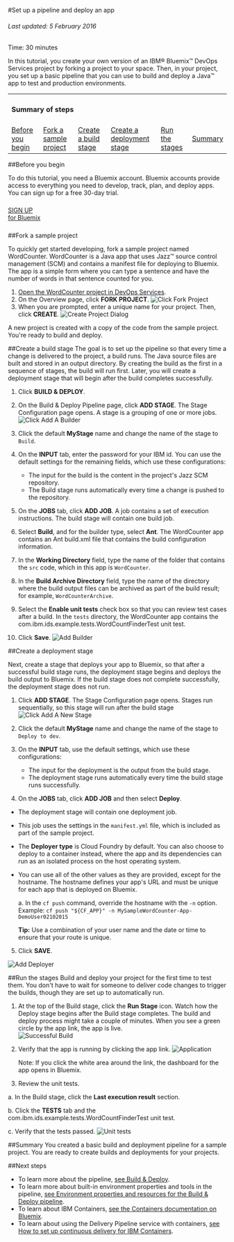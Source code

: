 #Set up a pipeline and deploy an app

###### Last updated: 5 February 2016

Time: 30 minutes

In this tutorial, you create your own version of an IBM&reg; Bluemix&trade; DevOps Services project by forking a project to your space. Then, in your project, you set up a basic pipeline that you can use to build and deploy a Java&trade; app to test and production environments.

<div class="table-of-contents">
 <table>
   <tr>
     <td colspan="6"><h4>Summary of steps</h4></td>
   </tr>
   <tr>
     <td><a href="#before_begin">Before you begin</a></td>
     <td><a href="#fork_app">Fork a sample project</a></td>
     <td><a href="#build_stage">Create a build stage</a></td>
     <td><a href="#deploy_stage">Create a deployment stage</a></td>
     <td><a href="#deploy_app">Run the stages</a></td>
     <td><a href="#summary">Summary</a></td>
   </tr>
 </table>
</div>

<a name='before_begin'></a>
##Before you begin

To do this tutorial, you need a Bluemix account. Bluemix accounts provide access to everything you need to develop, track, plan, and deploy apps. You can sign up for a free 30-day trial. 

<h5> </h5>
<div class="container-fluid small_bottom_space">
   <div class="row pbl button-links" id="overview-links">
		<a href="https://login.jazz.net/psso/proxy/jazzregister?redirect_uri=https%3A%2F%2Fhub.jazz.net%2F" target="_blank" alt-text="Sign up"> 
			<div class="hollowButton">SIGN UP<div class="extra-title">for Bluemix </div>
			</div>
		</a>
   </div>
</div>
<h5> </h5>

<!--If you want to use the IBM Continuous Delivery Pipeline for Bluemix (the Delivery Pipeline service) beyond the free monthly build time, add the service to your Bluemix space:  

   a. [Open the Bluemix Catalog](https://console.ng.bluemix.net/?ace_base=true/#/store/cloudOEPaneId=store). From the **Category** list, select **DevOps**.

   b. Click **Delivery Pipeline**.

   c. Leave the default settings as they are; then, click **CREATE**.
-->


<a name='fork_app'></a>
##Fork a sample project

To quickly get started developing, fork a sample project named WordCounter. WordCounter is a Java app that uses Jazz&trade; source control management (SCM) and contains a manifest file for deploying to Bluemix. The app is a simple form where you can type a sentence and have the number of words in that sentence counted for you.

1. [Open the WordCounter project in DevOps Services](https://hub.jazz.net/project/ibmdevopsservices/WordCounter/overview). 
2. On the  Overview page, click **FORK PROJECT**. 
![Click Fork Project](/tutorials/basicbuild/images/click_fork_project.png "Click Fork Project")
3. When you are prompted, enter a unique name for your project. Then, click **CREATE**.
![Create Project Dialog](/tutorials/basicbuild/images/create_project.png "Create Project Dialog")

A new project is created with a copy of the code from the sample project. You're ready to build and deploy.

<a name='build_stage'></a>
##Create a build stage
The goal is to set up the pipeline so that every time a change is delivered to the project, a build runs. The Java source files are built and stored in an output directory. By creating the build as the first in a sequence of stages, the build will run first. Later, you will create a deployment stage that will begin after the build completes successfully.


1. Click **BUILD & DEPLOY**. 

2. On the Build & Deploy Pipeline page, click **ADD STAGE**. The Stage Configuration page opens. A stage is a grouping of one or more jobs. 
![Click Add A Builder](/tutorials/basicbuild/images/add_builder.png "Click add a builder")
    
3. Click the default **MyStage** name and change the name of the stage to `Build`. 
    
4. On the **INPUT** tab, enter the password for your IBM id.  You can use the default settings for the remaining fields, which use these configurations:
      * The input for the build is the content in the project's Jazz SCM repository. 
      * The Build stage runs automatically every time a change is pushed to the repository. 

5. On the **JOBS** tab, click **ADD JOB**. A job contains a set of execution instructions. The build stage will contain one build job.
  
6. Select **Build**, and for the builder type, select **Ant**. The WordCounter app contains an Ant build.xml file that contains the build configuration information.
    
7. In the **Working Directory** field, type the name of the folder that contains the `src` code, which in this app is `WordCounter`. 
    
8. In the **Build Archive Directory** field, type the name of the directory where the build output files can be archived as part of the build result; for example, `WordCounterArchive`.
    
9. Select the **Enable unit tests** check box so that you can review test cases after a build. In the `tests` directory, the WordCounter app contains the com.ibm.ids.example.tests.WordCountFinderTest unit test.
    
10. Click **Save**. ![Add Builder](/tutorials/basicbuild/images/configure_builder.png "Add Builder")

<a name='deploy_stage'></a>
##Create a deployment stage

Next, create a stage that deploys your app to Bluemix, so that after a successful build stage runs, the deployment stage begins and deploys the build output to Bluemix. If the build stage does not complete successfully, the deployment stage does not run.

1. Click **ADD STAGE**. The Stage Configuration page opens. Stages run sequentially, so this stage will run after the build stage
![Click Add A New Stage](/tutorials/basicbuild/images/add_deployer.png "Click add a new stage")
   
2. Click the default **MyStage** name and change the name of the stage to `Deploy to dev`.
    
3. On the **INPUT** tab, use the default settings, which use these configurations:
    
     * The input for the deployment is the output from the build stage. 
     * The deployment stage runs automatically every time the build stage runs successfully. 
    
4. On the **JOBS** tab, click **ADD JOB** and then select **Deploy**. 

  * The deployment stage will contain one deployment job. 
  * This job uses the settings in the `manifest.yml` file, which is included as part of the sample project. 
  * The **Deployer type** is Cloud Foundry by default. You can also choose to deploy to a container instead, where the app and its dependencies can run as an isolated process on the host operating system.
  * You can use all of the other values as they are provided, except for the hostname. The hostname defines your app's URL and must be unique for each app that is deployed on Bluemix. 
     
     a. In the `cf push` command, override the hostname with the `-n` option. Example: `cf push "${CF_APP}" -n MySampleWordCounter-App-DemoUser02102015` 

     **Tip:** Use a combination of your user name and the date or time to ensure that your route is unique.

5. Click **SAVE**.
 
![Add Deployer](/tutorials/basicbuild/images/configure_deployer.png "Add Deployer")

<a name='deploy_app'></a>
##Run the stages
Build and deploy your project for the first time to test them. You don't have to wait for someone to deliver code changes to trigger the builds, though they are set up to automatically run.

1. At the top of the Build stage, click the **Run Stage** icon. Watch how the Deploy stage begins after the Build stage completes. The build and deploy process might take a couple of minutes. When you see a green circle by the app link, the app is live.  
![Successful Build](/tutorials/basicbuild/images/build1_success.png "Successful Build")

2. Verify that the app is running by clicking the app link. 
![Application](/tutorials/basicbuild/images/app.png "Application")

   Note: If you click the white area around the link, the dashboard for the app opens in Bluemix.
3. Review the unit tests.

  a. In the Build stage, click the **Last execution result** section. 
 
  b. Click the **TESTS** tab and the com.ibm.ids.example.tests.WordCountFinderTest unit test.
  
  c. Verify that the tests passed.
  ![Unit tests](images/unit_tests.png "Unit tests")

  
<a name='summary'></a>
##Summary
You created a basic build and deployment pipeline for a sample project. You are ready to create builds and deployments for your projects. 

<a name='nextsteps'></a>
##Next steps

* To learn more about the pipeline, [see Build & Deploy](/docs/reference/deploy/). 
* To learn more about built-in environment properties and tools in the pipeline, [see Environment properties and resources for the Build & Deploy pipeline](/docs/deploy_var).
* To learn about IBM Containers, [see the Containers documentation on Bluemix](https://www.ng.bluemix.net/docs/containers/container_index.html).
* To learn about using the Delivery Pipeline service with containers, [see How to set up continuous delivery for IBM Containers](https://developer.ibm.com/bluemix/docs/set-up-continuous-delivery-ibm-containers/).
